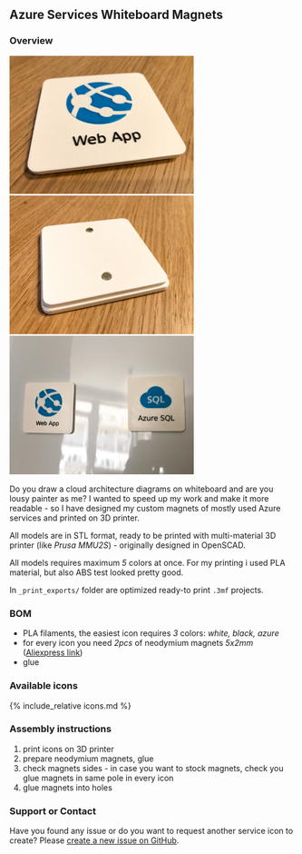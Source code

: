 <meta name="twitter:card" content="summary_large_image">
<meta name="twitter:site" content="@vjirovsky">
<meta name="twitter:creator" content="@vjirovsky">
<meta name="twitter:title" content="Azure Services Whiteboard Magnets">
<meta name="twitter:description" content="3D models for Azure cloud services to be printed as magnet for whiteboards">
<meta name="twitter:image" content="https://vjirovsky.github.io/cloudmagnets-az/images/usage/social.png">


## Azure Services Whiteboard Magnets


### Overview

<img src="images/usage/printing-1.jpg" width="325"/>
<img src="images/usage/printing-2.jpg" width="325"/>
<img src="images/usage/printing-3.jpg" width="325"/>


Do you draw a cloud architecture diagrams on whiteboard and are you lousy painter as me? I wanted to speed up my work and make it more readable - so I have designed my custom magnets of mostly used Azure services and printed on 3D printer.

All models are in STL format, ready to be printed with multi-material 3D printer (like *Prusa MMU2S*) - originally designed in OpenSCAD.

All models requires maximum *5* colors at once. For my printing i used PLA material, but also ABS test looked pretty good.

In `_print_exports/` folder are optimized ready-to print `.3mf` projects.

### BOM
- PLA filaments, the easiest icon requires *3* colors: *white, black, azure*
- for every icon you need *2pcs* of neodymium magnets *5x2mm* ([Aliexpress link](https://www.aliexpress.com/item/1005002226582762.html?))
- glue

### Available icons

{% include_relative icons.md %}

### Assembly instructions

1. print icons on 3D printer
1. prepare neodymium magnets, glue
1. check magnets sides - in case you want to stock magnets, check you glue magnets in same pole in every icon
1. glue magnets into holes


### Support or Contact

Have you found any issue or do you want to request another service icon to create? Please [create a new issue on GitHub](https://github.com/vjirovsky/cloudmagnets-az/issues).
